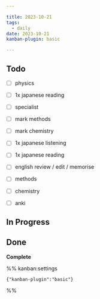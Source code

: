 ```yaml
---

title: 2023-10-21
tags:
  - daily
date: 2023-10-21
kanban-plugin: basic

---
```


## Todo
- [ ] physics
- [ ] 1x japanese reading
- [ ] specialist
- [ ] mark methods
- [ ] mark chemistry
- [ ] 1x japanese listening
- [ ] 1x japanese reading
- [ ] english review / edit / memorise
- [ ] methods
- [ ] chemistry

- [ ] anki


## In Progress



## Done

**Complete**




%% kanban:settings
```
{"kanban-plugin":"basic"}
```
%%